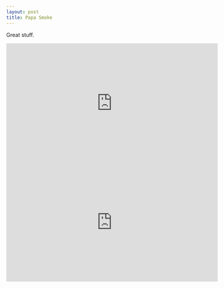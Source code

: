 ```yaml
---
layout: post
title: Papa Smoke
---
```

Great stuff.

<iframe width="560" height="315" src="https://www.youtube.com/embed/WnRSKioRIs4" frameborder="0" allowfullscreen></iframe>

<iframe width="560" height="315" src="https://www.youtube.com/embed/OuvUgaLxemg" frameborder="0" allowfullscreen></iframe>
